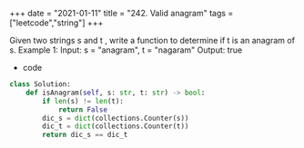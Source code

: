 +++ 
date = "2021-01-11"
title = "242. Valid anagram"
tags = ["leetcode","string"]
+++

Given two strings s and t , write a function to determine if t is an anagram of s.
Example 1:
Input: s = "anagram", t = "nagaram" Output: true

- code
```py
class Solution:
    def isAnagram(self, s: str, t: str) -> bool:
        if len(s) != len(t):
            return False
        dic_s = dict(collections.Counter(s))
        dic_t = dict(collections.Counter(t))
        return dic_s == dic_t
```
